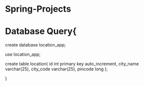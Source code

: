 # Spring-Projects
# Database Query{

create database location_app;

use location_app;

create table location(
 id int primary key auto_increment,
 city_name varchar(25),
 city_code varchar(25),
 pincode long
 );
 
}
